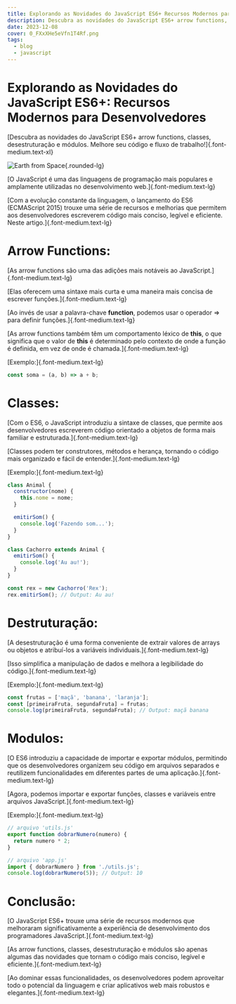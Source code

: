 ```yaml
---
title: Explorando as Novidades do JavaScript ES6+ Recursos Modernos para Desenvolvedores
description: Descubra as novidades do JavaScript ES6+ arrow functions, classes, desestruturação e módulos. Melhore seu código e fluxo de trabalho!
date: 2023-12-08
cover: 0_FXxXHe5eVfn1T4Rf.png
tags:
  - blog
  - javascript
---
```


# Explorando as Novidades do JavaScript ES6+: Recursos Modernos para Desenvolvedores

[Descubra as novidades do JavaScript ES6+ arrow functions, classes, desestruturação e módulos. Melhore seu código e fluxo de trabalho!]{.font-medium.text-xl}

![Earth from Space](/images/blog/0_FXxXHe5eVfn1T4Rf.png){.rounded-lg}

[O JavaScript é uma das linguagens de programação mais populares e amplamente utilizadas no desenvolvimento web.]{.font-medium.text-lg}

[Com a evolução constante da linguagem, o lançamento do ES6 (ECMAScript 2015) trouxe uma série de recursos e melhorias que permitem aos desenvolvedores escreverem código mais conciso, legível e eficiente. Neste artigo.]{.font-medium.text-lg}

# Arrow Functions:

[As arrow functions são uma das adições mais notáveis ao JavaScript.]{.font-medium.text-lg}

[Elas oferecem uma sintaxe mais curta e uma maneira mais concisa de escrever funções.]{.font-medium.text-lg}

[Ao invés de usar a palavra-chave **function**, podemos usar o operador => para definir funções.]{.font-medium.text-lg}

[As arrow functions também têm um comportamento léxico de **this**, o que significa que o valor de **this** é determinado pelo contexto de onde a função é definida, em vez de onde é chamada.]{.font-medium.text-lg}

[Exemplo:]{.font-medium.text-lg}

```js
const soma = (a, b) => a + b;
```

# Classes:

[Com o ES6, o JavaScript introduziu a sintaxe de classes, que permite aos desenvolvedores escreverem código orientado a objetos de forma mais familiar e estruturada.]{.font-medium.text-lg}

[Classes podem ter construtores, métodos e herança, tornando o código mais organizado e fácil de entender.]{.font-medium.text-lg}

[Exemplo:]{.font-medium.text-lg}

```js
class Animal {
  constructor(nome) {
    this.nome = nome;
  }

  emitirSom() {
    console.log('Fazendo som...');
  }
}

class Cachorro extends Animal {
  emitirSom() {
    console.log('Au au!');
  }
}

const rex = new Cachorro('Rex');
rex.emitirSom(); // Output: Au au!
```

# Destruturação:

[A desestruturação é uma forma conveniente de extrair valores de arrays ou objetos e atribuí-los a variáveis individuais.]{.font-medium.text-lg}

[Isso simplifica a manipulação de dados e melhora a legibilidade do código.]{.font-medium.text-lg}

[Exemplo:]{.font-medium.text-lg}

```js
const frutas = ['maçã', 'banana', 'laranja'];
const [primeiraFruta, segundaFruta] = frutas;
console.log(primeiraFruta, segundaFruta); // Output: maçã banana
```

# Modulos:

[O ES6 introduziu a capacidade de importar e exportar módulos, permitindo que os desenvolvedores organizem seu código em arquivos separados e reutilizem funcionalidades em diferentes partes de uma aplicação.]{.font-medium.text-lg}

[Agora, podemos importar e exportar funções, classes e variáveis entre arquivos JavaScript.]{.font-medium.text-lg}

[Exemplo:]{.font-medium.text-lg}

```js
// arquivo 'utils.js'
export function dobrarNumero(numero) {
  return numero * 2;
}

// arquivo 'app.js'
import { dobrarNumero } from './utils.js';
console.log(dobrarNumero(5)); // Output: 10
```

# Conclusão:

[O JavaScript ES6+ trouxe uma série de recursos modernos que melhoraram significativamente a experiência de desenvolvimento dos programadores JavaScript.]{.font-medium.text-lg}

[As arrow functions, classes, desestruturação e módulos são apenas algumas das novidades que tornam o código mais conciso, legível e eficiente.]{.font-medium.text-lg}

[Ao dominar essas funcionalidades, os desenvolvedores podem aproveitar todo o potencial da linguagem e criar aplicativos web mais robustos e elegantes.]{.font-medium.text-lg}
